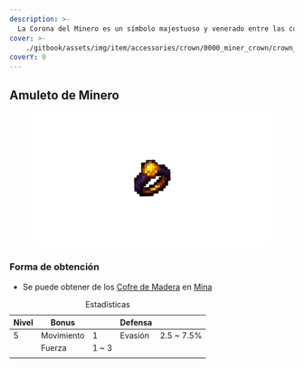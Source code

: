 ```yaml
---
description: >-
  La Corona del Minero es un símbolo majestuoso y venerado entre las comunidades mineras. A diferencia del Amuleto del Minero, la Corona es un artefacto ceremonial, diseñado para honrar y reconocer los logros excepcionales en el ámbito de la minería
cover: >-
    ./gitbook/assets/img/item/accessories/crown/0000_miner_crown/crown_amulet.png
coverY: 0
---
```

[ TODO: Insert foto de Mina en Cover]: #

## Amuleto de Minero
<figure>
    <img src=".gitbook/assets/img/item/accessories/ring/miner_ring.png" alt="ring">
</figure>

### Forma de obtención
* Se puede obtener de los [Cofre de Madera](.gitbook/assets/category/extra/loot/chest/wood_chest/wood_chest.md) en [Mina](.gitbook/assets/category/location/mine/mine.md)

<table>
    <caption>Estadísticas</caption>
    <thead>
        <tr>
            <th>Nivel</th>
            <th>Bonus</th>
            <th></th>
            <th>Defensa</th>
            <th></th>
        </tr>
    </thead>
    <tbody>
        <tr>
            <td>5</td>
            <td>Movimiento</td>
            <td>1</td>
            <td>Evasión</td>
            <td>2.5 ~ 7.5%</td>
        </tr>
        <tr>
            <td></td>
            <td>Fuerza</td>
            <td>1 ~ 3</td>
            <td></td>
            <td></td>
        </tr>
        <tr>
            <td></td>
            <td></td>
            <td></td>
            <td></td>
            <td></td>
        </tr>
    </tbody>
</table>